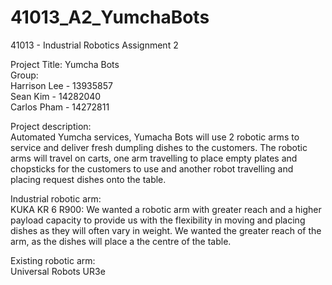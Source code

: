 # 41013_A2_YumchaBots
41013 - Industrial Robotics Assignment 2

Project Title: Yumcha Bots <br>
Group: <br>
Harrison Lee - 13935857 <br>
Sean Kim - 14282040 <br>
Carlos Pham - 14272811 <br>

Project description: <br>
Automated Yumcha services, Yumacha Bots will use 2 robotic arms to service and deliver fresh dumpling dishes to the customers. The robotic arms will travel on carts, one arm travelling to place empty plates and chopsticks for the customers to use and another robot travelling and placing request dishes onto the table. <br>

Industrial robotic arm: <br>
KUKA KR 6 R900: We wanted a robotic arm with greater reach and a higher payload capacity to provide us with the flexibility in moving and placing dishes as they will often vary in weight. We wanted the greater reach of the arm, as the dishes will place a the centre of the table. <br>

Existing robotic arm: <br>
Universal Robots UR3e <br>
